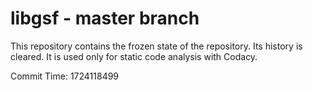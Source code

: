# libgsf - master branch

This repository contains the frozen state of the repository.
Its history is cleared. It is used only for static code
analysis with Codacy.

Commit Time: 1724118499